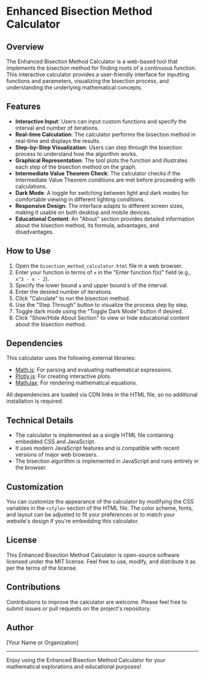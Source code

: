# Enhanced Bisection Method Calculator

## Overview

The Enhanced Bisection Method Calculator is a web-based tool that implements the bisection method for finding roots of a continuous function. This interactive calculator provides a user-friendly interface for inputting functions and parameters, visualizing the bisection process, and understanding the underlying mathematical concepts.

## Features

- **Interactive Input**: Users can input custom functions and specify the interval and number of iterations.
- **Real-time Calculation**: The calculator performs the bisection method in real-time and displays the results.
- **Step-by-Step Visualization**: Users can step through the bisection process to understand how the algorithm works.
- **Graphical Representation**: The tool plots the function and illustrates each step of the bisection method on the graph.
- **Intermediate Value Theorem Check**: The calculator checks if the Intermediate Value Theorem conditions are met before proceeding with calculations.
- **Dark Mode**: A toggle for switching between light and dark modes for comfortable viewing in different lighting conditions.
- **Responsive Design**: The interface adapts to different screen sizes, making it usable on both desktop and mobile devices.
- **Educational Content**: An "About" section provides detailed information about the bisection method, its formula, advantages, and disadvantages.

## How to Use

1. Open the `bisection_method_calculator.html` file in a web browser.
2. Enter your function in terms of `x` in the "Enter function f(x)" field (e.g., `x^3 - x - 2`).
3. Specify the lower bound `a` and upper bound `b` of the interval.
4. Enter the desired number of iterations.
5. Click "Calculate" to run the bisection method.
6. Use the "Step Through" button to visualize the process step by step.
7. Toggle dark mode using the "Toggle Dark Mode" button if desired.
8. Click "Show/Hide About Section" to view or hide educational content about the bisection method.

## Dependencies

This calculator uses the following external libraries:

- [Math.js](https://mathjs.org/): For parsing and evaluating mathematical expressions.
- [Plotly.js](https://plotly.com/javascript/): For creating interactive plots.
- [MathJax](https://www.mathjax.org/): For rendering mathematical equations.

All dependencies are loaded via CDN links in the HTML file, so no additional installation is required.

## Technical Details

- The calculator is implemented as a single HTML file containing embedded CSS and JavaScript.
- It uses modern JavaScript features and is compatible with recent versions of major web browsers.
- The bisection algorithm is implemented in JavaScript and runs entirely in the browser.

## Customization

You can customize the appearance of the calculator by modifying the CSS variables in the `<style>` section of the HTML file. The color scheme, fonts, and layout can be adjusted to fit your preferences or to match your website's design if you're embedding this calculator.

## License

This Enhanced Bisection Method Calculator is open-source software licensed under the MIT license. Feel free to use, modify, and distribute it as per the terms of the license.

## Contributions

Contributions to improve the calculator are welcome. Please feel free to submit issues or pull requests on the project's repository.

## Author

[Your Name or Organization]

---

Enjoy using the Enhanced Bisection Method Calculator for your mathematical explorations and educational purposes!